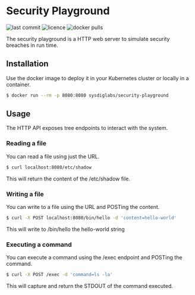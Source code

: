 # Security Playground

![last commit](https://flat.badgen.net/github/last-commit/sysdiglabs/security-playground?icon=github) ![licence](https://flat.badgen.net/github/license/sysdiglabs/security-playground) ![docker pulls](https://flat.badgen.net/docker/pulls/sysdiglabs/security-playground?icon=docker)

The security playground is a HTTP web server to simulate security breaches in
run time.

## Installation

Use the docker image to deploy it in your Kubernetes cluster or locally in a
container.

```bash
$ docker run --rm -p 8080:8080 sysdiglabs/security-playground
```

## Usage

The HTTP API exposes tree endpoints to interact with the system.

### Reading a file

You can read a file using just the URL.

```bash
$ curl localhost:8080/etc/shadow
```

This will return the content of the /etc/shadow file.

### Writing a file

You can write to a file using the URL and POSTing the content.

```bash
$ curl -X POST localhost:8080/bin/hello -d 'content=hello-world'
```

This will write to /bin/hello the hello-world string

### Executing a command

You can execute a command using the /exec endpoint and POSTing the command.

```bash
$ curl -X POST /exec -d 'command=ls -la'
```

This will capture and return the STDOUT of the command executed.
